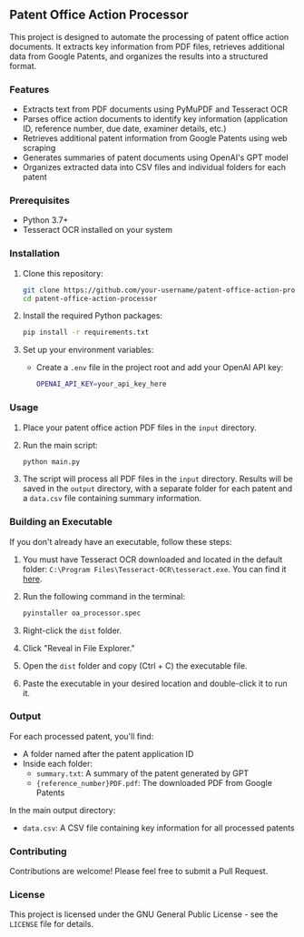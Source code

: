## Patent Office Action Processor

This project is designed to automate the processing of patent office action documents. It extracts key information from PDF files, retrieves additional data from Google Patents, and organizes the results into a structured format.

### Features

- Extracts text from PDF documents using PyMuPDF and Tesseract OCR
- Parses office action documents to identify key information (application ID, reference number, due date, examiner details, etc.)
- Retrieves additional patent information from Google Patents using web scraping
- Generates summaries of patent documents using OpenAI's GPT model
- Organizes extracted data into CSV files and individual folders for each patent

### Prerequisites

- Python 3.7+
- Tesseract OCR installed on your system

### Installation

1. Clone this repository:

    ```bash
    git clone https://github.com/your-username/patent-office-action-processor.git
    cd patent-office-action-processor
    ```

2. Install the required Python packages:

    ```bash
    pip install -r requirements.txt
    ```

3. Set up your environment variables:
   - Create a `.env` file in the project root and add your OpenAI API key:

     ```bash
     OPENAI_API_KEY=your_api_key_here
     ```

### Usage

1. Place your patent office action PDF files in the `input` directory.
2. Run the main script:

    ```bash
    python main.py
    ```

3. The script will process all PDF files in the `input` directory. Results will be saved in the `output` directory, with a separate folder for each patent and a `data.csv` file containing summary information.

### Building an Executable

If you don't already have an executable, follow these steps:

1. You must have Tesseract OCR downloaded and located in the default folder: `C:\Program Files\Tesseract-OCR\tesseract.exe`. You can find it [here](https://github.com/UB-Mannheim/tesseract/wiki).
2. Run the following command in the terminal:

    ```bash
    pyinstaller oa_processor.spec
    ```

3. Right-click the `dist` folder.
4. Click "Reveal in File Explorer."
5. Open the `dist` folder and copy (Ctrl + C) the executable file.
6. Paste the executable in your desired location and double-click it to run it.

### Output

For each processed patent, you'll find:

- A folder named after the patent application ID
- Inside each folder:
  - `summary.txt`: A summary of the patent generated by GPT
  - `{reference_number}PDF.pdf`: The downloaded PDF from Google Patents

In the main output directory:

- `data.csv`: A CSV file containing key information for all processed patents

### Contributing

Contributions are welcome! Please feel free to submit a Pull Request.

### License

This project is licensed under the GNU General Public License - see the `LICENSE` file for details.
